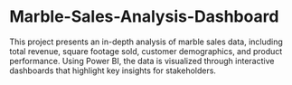 # Marble-Sales-Analysis-Dashboard
This project presents an in-depth analysis of marble sales data, including total revenue, square footage sold, customer demographics, and product performance. Using Power BI, the data is visualized through interactive dashboards that highlight key insights for stakeholders.
